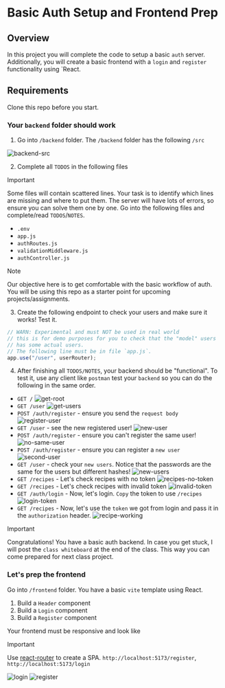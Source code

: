 # Basic Auth Setup and Frontend Prep

## Overview

In this project you will complete the code to setup a basic `auth` server. Additionally,
you will create a basic frontend with a `login` and `register` functionality using `React.

## Requirements

Clone this repo before you start.

### Your `backend` folder should work

1. Go into `/backend` folder. The `/backend` folder has the following `/src`

![backend-src](./project-assets/backend-src.png)

2. Complete all `TODOS` in the following files

> [!IMPORTANT]
> Some files will contain scattered lines. Your task is to
> identify which lines are missing and where to put them.
> The server will have lots of errors, so ensure you can solve them
> one by one. Go into the following files and complete/read `TODOS`/`NOTES`.

- `.env`
- `app.js`
- `authRoutes.js`
- `validationMiddleware.js`
- `authController.js`

> [!NOTE]
> Our objective here is to get comfortable with the basic workflow of auth. You will
> be using this repo as a starter point for upcoming projects/assignments.

3. Create the following endpoint to check your users and make sure it works! Test it.

```javascript
// WARN: Experimental and must NOT be used in real world
// this is for demo purposes for you to check that the "model" users
// has some actual users.
// The following line must be in file `app.js`.
app.use("/user", userRouter);
```

4. After finishing all `TODOS/NOTES`, your backend should be "functional". To test it, use any client like `postman` test your `backend` so you can do the following in the same order.

- `GET /`
  ![get-root](./project-assets/get-root.png)
- `GET /user`
  ![get-users](./project-assets/get-users.png)
- `POST /auth/register` - ensure you send the `request body`
  ![register-user](./project-assets/registering-user.png)
- `GET /user` - see the new registered user!
  ![new-user](./project-assets/new-user.png)
- `POST /auth/register` - ensure you can't register the same user!
  ![no-same-user](./project-assets/no-same-user.png)
- `POST /auth/register` - ensure you can register a `new user`
  ![second-user](./project-assets/second-user.png)
- `GET /user` - check your `new users`. Notice that the passwords are the same for the users but different hashes!
  ![new-users](./project-assets/check-new-users.png)
- `GET /recipes` - Let's check recipes with no token
  ![recipes-no-token](./project-assets/recipes-no-token.png)
- `GET /recipes` - Let's check recipes with invalid token
  ![invalid-token](./project-assets/invalid-token.png)
- `GET /auth/login` - Now, let's login. `Copy` the token to use `/recipes`
  ![login-token](./project-assets/login-and-token.png)
- `GET /recipes` - Now, let's use the `token` we got from login and pass it in the `authorization` header.
  ![recipe-working](./project-assets/recipes-working.png)

> [!IMPORTANT]
> Congratulations! You have a basic auth backend.
> In case you get stuck, I will post the `class whiteboard` at the end of the class. This way you can come prepared for next class project.

### Let's prep the frontend

Go into `/frontend` folder. You have a basic `vite` template using React.

1. Build a `Header` component
2. Build a `Login` component
3. Build a `Register` component

Your frontend must be responsive and look like

> [!IMPORTANT]
> Use [react-router](https://reactrouter.com/) to create a SPA.
> `http://localhost:5173/register`, `http://localhost:5173/login`

![login](./project-assets/login-component.png)
![register](./project-assets/register-component.png)
